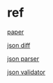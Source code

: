 # ref

<a href="http://www.koreascience.or.kr/main.page" target="_blank">paper</a>

<a href="http://jsondiff.com" target="_blank">json diff</a>

<a href="https://jsonparser.org/" target="_blank">json parser</a>

<a href="https://tools.learningcontainer.com/json-validator/" target="_blank">json validator</a>
